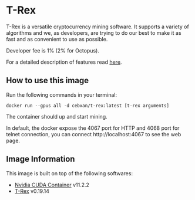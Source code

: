 # T-Rex

T-Rex is a versatile cryptocurrency mining software. It supports a variety of algorithms and we, as developers, are trying to do our best to make it as fast and as convenient to use as possible.

Developer fee is 1% (2% for Octopus).

For a detailed description of features read [here](https://github.com/trexminer/T-Rex).

## How to use this image

Run the following commands in your terminal:

`docker run --gpus all -d cebxan/t-rex:latest [t-rex arguments]`

The container should up and start mining.

In default, the docker expose the 4067 port for HTTP and 4068 port for telnet connection, you can connect http://localhost:4067 to see the web page.

## Image Information

This image is built on top of the following softwares:

- [Nvidia CUDA Container](https://gitlab.com/nvidia/container-images/cuda) v11.2.2
- [T-Rex](https://github.com/trexminer/T-Rex) v0.19.14
